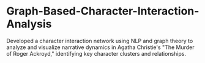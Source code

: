 # Graph-Based-Character-Interaction-Analysis
Developed a character interaction network using NLP and graph theory to analyze and visualize narrative dynamics in Agatha Christie's "The Murder of Roger Ackroyd," identifying key character clusters and relationships.

